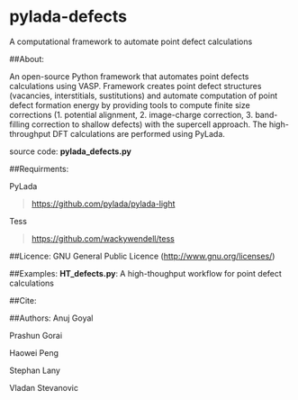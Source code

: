 # pylada-defects
A computational framework to automate point defect calculations

##About:

An open-source Python framework that automates point defects calculations using VASP. Framework creates point defect structures (vacancies, interstitials, sustitutions) and automate computation of point defect formation energy by providing tools to compute finite size corrections (1. potential alignment, 2. image-charge correction, 3. band-filling correction to shallow defects) with the supercell approach. The high-throughput DFT calculations are performed using PyLada.

source code: **pylada_defects.py**

##Requirments:

PyLada 
> https://github.com/pylada/pylada-light

Tess
> https://github.com/wackywendell/tess

##Licence:
GNU General Public Licence (<http://www.gnu.org/licenses/>)

##Examples:
**HT_defects.py**: A high-thoughput workflow for point defect calculations

##Cite:


##Authors:
Anuj Goyal

Prashun Gorai

Haowei Peng

Stephan Lany

Vladan Stevanovic
